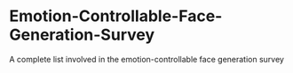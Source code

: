 # Emotion-Controllable-Face-Generation-Survey
A complete list involved in the emotion-controllable face generation survey
